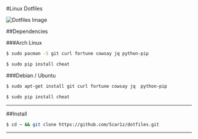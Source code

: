 #Linux Dotfiles

![Dotfiles Image](http://i.imgur.com/0wWR48G.png)

##Dependencies

###Arch Linux

```bash
$ sudo pacman -S git curl fortune cowsay jq python-pip
```

```bash
$ sudo pip install cheat
```

###Debian / Ubuntu

```bash
$ sudo apt-get install git curl fortune cowsay jq  python-pip
```

```bash
$ sudo pip install cheat
```

---

##Install

```bash
$ cd ~ && git clone https://github.com/5car1z/dotfiles.git
```

---




